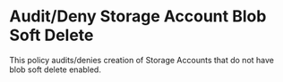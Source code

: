 # Audit/Deny Storage Account Blob Soft Delete

This policy audits/denies creation of Storage Accounts that do not have blob soft delete enabled.